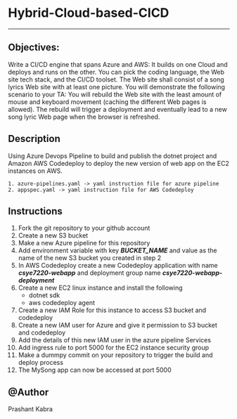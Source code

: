 # Hybrid-Cloud-based-CICD
_________
## Objectives:
Write a CI/CD engine that spans Azure and AWS: It builds on one Cloud and deploys and runs on the other. You can pick the coding language, the Web site tech stack, and the CI/CD toolset. The Web site shall consist of a song lyrics Web site with at least one picture. You will demonstrate the following scenario to your TA: You will rebuild the Web site with the least amount of mouse and keyboard movement (caching the different Web pages is allowed). The rebuild will trigger a deployment and eventually lead to a new song lyric Web page when the browser is refreshed.

## Description
Using Azure Devops Pipeline to build and publish the dotnet project and Amazon AWS Codedeploy to deploy the new version of web app on the EC2 instances on AWS.

```
1. azure-pipelines.yaml -> yaml instruction file for azure pipeline
2. appspec.yaml -> yaml instruction file for AWS Codedeploy
````

## Instructions

1. Fork the git repository to your github account
2. Create a new S3 bucket
3. Make a new Azure pipeline for this repository
4. Add environment variable with key __*BUCKET_NAME*__ and value as the name of the new S3 bucket you created in step 2
5. In AWS Codedeploy create a new Codedeploy application with name __*csye7220-webapp*__ and deployment group name __*csye7220-webapp-deployment*__
6. Create a new EC2 linux instance and install the following
    - dotnet sdk
    - aws codedeploy agent
7. Create a new IAM Role for this instance to access S3 bucket and codedeploy
8. Create a new IAM user for Azure and give it permission to S3 bucket and codedeploy
9. Add the details of this new IAM user in the azure pipeline Services 
10. Add ingress rule to port 5000 for the EC2 instance security group
10. Make a dummpy commit on your repository to trigger the build and deploy process
11. The MySong app can now be accessed at port 5000

## @Author
Prashant Kabra
